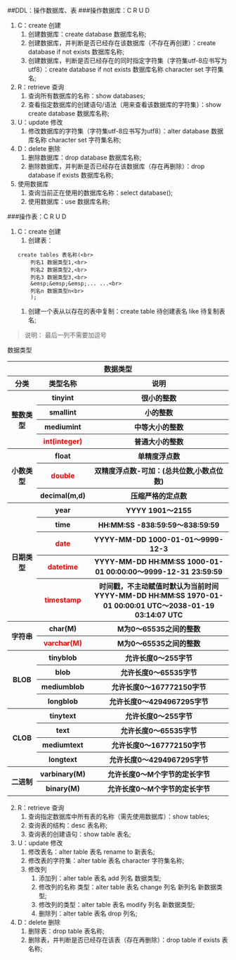 ##DDL：操作数据库、表
###操作数据库：C R U D
1. C：create   创建
    1. 创建数据库：create database 数据库名称;
    2. 创建数据库，并判断是否已经存在该数据库（不存在再创建）：create database if not exists 数据库名称;
    3. 创建数据库，判断是否已经存在的同时指定字符集（字符集utf-8应书写为utf8）：create database if not  exists 数据库名称 character set 字符集名;
2. R：retrieve 查询
    1. 查询所有数据库的名称：show databases;
    2. 查看指定数据库的创建语句/语法（用来查看该数据库的字符集）：show create database 数据库名称;
3. U：update   修改
    1. 修改数据库的字符集（字符集utf-8应书写为utf8）：alter database 数据库名称 character set 字符集名称;
4. D：delete   删除
    1. 删除数据库：drop database 数据库名称;
    2. 删除数据库，并判断是否已经存在该数据库（存在再删除）：drop database if exists 数据库名称;
5. 使用数据库
    1. 查询当前正在使用的数据库名称：select database();
    2. 使用数据库：use 数据库名称;

###操作表：C R U D
1. C：create   创建
    1. 创建表：
   ```mysql 
   create tables 表名称(<br>
       列名1 数据类型1,<br>
       列名2 数据类型2,<br>
       列名3 数据类型3,<br>
       &emsp;&emsp;&emsp;... ...<br>
       列名n 数据类型n<br>
       );
   ```
    1. 创建一个表从以存在的表中复制：create table 待创建表名 like 待复制表名;

>说明：
> 最后一列不需要加逗号
<table>
   <thead>数据类型</thead>
   <th colspan="3">数据类型</th>
   <tr>
      <th>分类</th>
      <th>类型名称</th>
      <th>说明</th>
   </tr>
   <tr>
      <th rowspan="4">整数类型</th>
      <th>tinyint</th>
      <th>很小的整数</th>
   </tr>
   <tr>
      <th>smallint</th>
      <th>小的整数</th>
   </tr>
   <tr>
      <th>mediumint</th>
      <th>中等大小的整数</th>
   </tr>
   <tr>
      <th><font color="red">int(integer)</font></th>
      <th>普通大小的整数</th>
   </tr>

   <tr>
      <th rowspan="3">小数类型</th>
      <th>float</th>
      <th>单精度浮点数</th>
   </tr>
   <tr>
      <th><font color="red">double</font></th>
      <th>双精度浮点数-可加：(总共位数,小数点位数)</th>
   </tr>
   <tr>
      <th>decimal(m,d)</th>
      <th>压缩严格的定点数</th>
   </tr>

   <tr>
      <th rowspan="5">日期类型</th>
      <th>year</th>
      <th>YYYY 1901～2155</th>
   </tr>
   <tr>
      <th>time</th>
      <th>HH:MM:SS -838:59:59～838:59:59</th>
   </tr>
   <tr>
      <th><font color="red">date</font></th>
      <th>YYYY-MM-DD 1000-01-01～9999-12-3</th>
   </tr>
   <tr>
      <th><font color="red">datetime</font></th>
      <th>YYYY-MM-DD HH:MM:SS 1000-01-01 00:00:00～9999-12-31 23:59:59</th>
   </tr>
   <tr>
      <th><font color="red">timestamp</font></th>
      <th>时间戳，不主动赋值时默认为当前时间<br/>YYYY-MM-DD HH:MM:SS 1970-01-01 00:00:01 UTC～2038-01-19 03:14:07 UTC</th>
   </tr>

   <tr>
      <th rowspan="2">字符串</th>
      <th>char(M)</th>
      <th>M为0～65535之间的整数</th>
   </tr>
   <tr>
      <th><font color="red">varchar(M)</font></th>
      <th>M为0～65535之间的整数</th>
   </tr>

   <tr>
      <th rowspan="4">BLOB</th>
      <th>tinyblob</th>
      <th>允许长度0～255字节</th>
   </tr>
   <tr>
      <th>blob</th>
      <th>允许长度0～65535字节</th>
   </tr>
   <tr>
      <th>mediumblob</th>
      <th>允许长度0～167772150字节</th>
   </tr>
   <tr>
      <th>longblob</th>
      <th>允许长度0～4294967295字节</th>
   </tr>

   <tr>
      <th rowspan="4">CLOB</th>
      <th>tinytext</th>
      <th>允许长度0～255字节</th>
   </tr>
   <tr>
      <th>text</th>
      <th>允许长度0～65535字节</th>
   </tr>
   <tr>
      <th>mediumtext</th>
      <th>允许长度0～167772150字节</th>
   </tr>
   <tr>
      <th>longtext</th>
      <th>允许长度0～4294967295字节</th>
   </tr>

   <tr>
      <th rowspan="2">二进制</th>
      <th>varbinary(M)</th>
      <th>允许长度0～M个字节的定长字节</th>
   </tr>
   <tr>
      <th>binary(M)</th>
      <th>允许长度0～M个字节的定长字节</th>
   </tr>
</table> 


2. R：retrieve 查询
    1. 查询指定数据库中所有表的名称（需先使用数据库）：show tables;
    2. 查询表的结构：desc 表名称;
    3. 查询表的创建语句：show table 表名;
3. U：update   修改
    1. 修改表名：alter table 表名 rename to 新表名;
    2. 修改表的字符集：alter table 表名 character 字符集名称;
    3. 修改列
        1. 添加列：alter table 表名 add 列名 数据类型;
        2. 修改列的名称 类型：alter table 表名 change 列名 新列名 新数据类型;
        3. 修改列的类型：alter table 表名 modify 列名 新数据类型;
        4. 删除列：alter table 表名 drop 列名;
4. D：delete   删除
    1. 删除表：drop table 表名称;
    2. 删除表，并判断是否已经存在该表（存在再删除）：drop table if exists 表名称;


